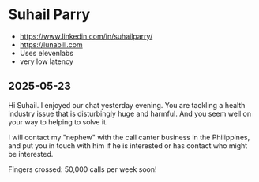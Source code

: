# Suhail Parry

* https://www.linkedin.com/in/suhailparry/
* https://lunabill.com
* Uses elevenlabs
* very low latency

## 2025-05-23

Hi Suhail. I enjoyed our chat yesterday evening. You are tackling a health industry issue that is disturbingly huge and harmful. And you seem well on your way to helping to solve it.

I will contact my "nephew" with the call canter business in the Philippines, and put you in touch with him if he is interested or has contact who might be interested.

Fingers crossed: 50,000 calls per week soon!



